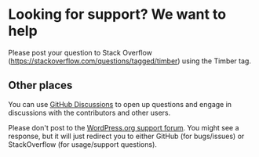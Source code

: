 # Looking for support? We want to help

Please post your question to Stack Overflow (https://stackoverflow.com/questions/tagged/timber) using the Timber tag.

## Other places

You can use [GitHub Discussions](https://github.com/timber/timber/discussions) to open up questions and engage in discussions with the contributors and other users.

Please don't post to the [WordPress.org support forum](https://wordpress.org/support/plugin/timber-library/). You might see a response, but it will just redirect you to either GitHub (for bugs/issues) or StackOverflow (for usage/support questions).
